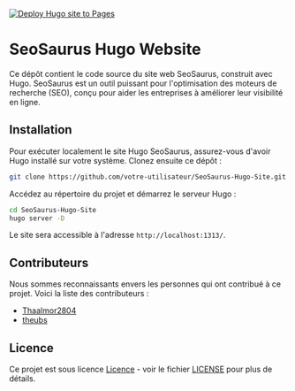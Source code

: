 [![Deploy Hugo site to Pages](https://github.com/Thaalmor2804/seosaurus/actions/workflows/hugo.yaml/badge.svg)](https://github.com/Thaalmor2804/seosaurus/actions/workflows/hugo.yaml)


# SeoSaurus Hugo Website

Ce dépôt contient le code source du site web SeoSaurus, construit avec Hugo. SeoSaurus est un outil puissant pour l'optimisation des moteurs de recherche (SEO), conçu pour aider les entreprises à améliorer leur visibilité en ligne.

## Installation

Pour exécuter localement le site Hugo SeoSaurus, assurez-vous d'avoir Hugo installé sur votre système. Clonez ensuite ce dépôt :

```bash
git clone https://github.com/votre-utilisateur/SeoSaurus-Hugo-Site.git
```

Accédez au répertoire du projet et démarrez le serveur Hugo :

```bash
cd SeoSaurus-Hugo-Site
hugo server -D
```

Le site sera accessible à l'adresse `http://localhost:1313/`.

## Contributeurs

Nous sommes reconnaissants envers les personnes qui ont contribué à ce projet. Voici la liste des contributeurs :

- [Thaalmor2804](https://github.com/contributeur1)
- [theubs](https://github.com/contributeur2)

## Licence

Ce projet est sous licence [Licence](LICENSE) - voir le fichier [LICENSE](LICENSE) pour plus de détails.

